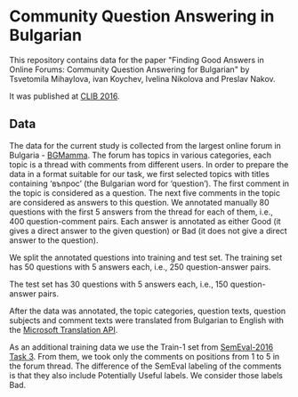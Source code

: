 # Community Question Answering in Bulgarian

This repository contains data for the paper "Finding Good Answers in Online Forums: Community Question Answering for Bulgarian" by Tsvetomila Mihaylova, ivan Koychev, Ivelina Nikolova and Preslav Nakov.

It was published at [CLIB 2016](https://dcl.bas.bg/clib2016/proceedings/).

## Data

The data for the current study is collected from the largest online forum in Bulgaria - [BGMamma](https://www.bg-mamma.com/). 
The forum has topics in various categories, each topic is a thread with comments from different users. In
order to prepare the data in a format suitable for our task, we first selected topics with titles containing
‘въпрос’ (the Bulgarian word for ‘question’). The first comment in the topic is considered as a question.
The next five comments in the topic are considered as answers to this question. We annotated manually
80 questions with the first 5 answers from the thread for each of them, i.e., 400 question-comment pairs.
Each answer is annotated as either Good (it gives a direct answer to the given question) or Bad (it does
not give a direct answer to the question).

We split the annotated questions into training and test set. The training set has 50 questions with 5
answers each, i.e., 250 question-answer pairs. 

The test set has 30 questions with 5 answers each, i.e., 150 question-answer pairs. 

After the data was annotated, the topic categories, question texts, question subjects and comment
texts were translated from Bulgarian to English with the [Microsoft Translation API](http://www.microsoft.com/en-us/translator/translatorapi.aspx).

As an additional training data we use the Train-1 set from [SemEval-2016 Task 3](https://alt.qcri.org/semeval2016/task3/). From them, we took only the comments
on positions from 1 to 5 in the forum thread. The difference of the SemEval labeling of the comments is
that they also include Potentially Useful labels. We consider those labels Bad.

